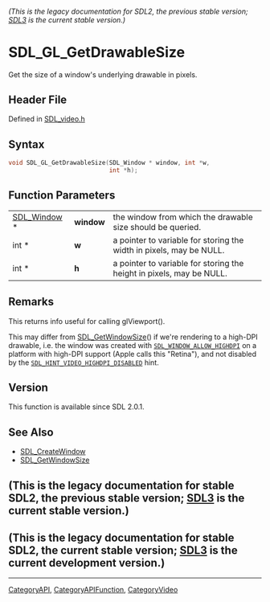###### (This is the legacy documentation for SDL2, the previous stable version; [SDL3](https://wiki.libsdl.org/SDL3/) is the current stable version.)
# SDL_GL_GetDrawableSize

Get the size of a window's underlying drawable in pixels.

## Header File

Defined in [SDL_video.h](https://github.com/libsdl-org/SDL/blob/SDL2/include/SDL_video.h)

## Syntax

```c
void SDL_GL_GetDrawableSize(SDL_Window * window, int *w,
                            int *h);
```

## Function Parameters

|                            |            |                                                                      |
| -------------------------- | ---------- | -------------------------------------------------------------------- |
| [SDL_Window](SDL_Window) * | **window** | the window from which the drawable size should be queried.           |
| int *                      | **w**      | a pointer to variable for storing the width in pixels, may be NULL.  |
| int *                      | **h**      | a pointer to variable for storing the height in pixels, may be NULL. |

## Remarks

This returns info useful for calling glViewport().

This may differ from [SDL_GetWindowSize](SDL_GetWindowSize)() if we're
rendering to a high-DPI drawable, i.e. the window was created with
[`SDL_WINDOW_ALLOW_HIGHDPI`](SDL_WINDOW_ALLOW_HIGHDPI) on a platform with
high-DPI support (Apple calls this "Retina"), and not disabled by the
[`SDL_HINT_VIDEO_HIGHDPI_DISABLED`](SDL_HINT_VIDEO_HIGHDPI_DISABLED) hint.

## Version

This function is available since SDL 2.0.1.

## See Also

- [SDL_CreateWindow](SDL_CreateWindow)
- [SDL_GetWindowSize](SDL_GetWindowSize)


## (This is the legacy documentation for stable SDL2, the previous stable version; [SDL3](https://wiki.libsdl.org/SDL3/) is the current stable version.)



## (This is the legacy documentation for stable SDL2, the current stable version; [SDL3](https://wiki.libsdl.org/SDL3/) is the current development version.)



----
[CategoryAPI](CategoryAPI), [CategoryAPIFunction](CategoryAPIFunction), [CategoryVideo](CategoryVideo)


